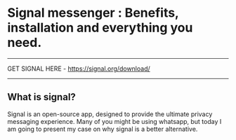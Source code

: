 # Signal messenger : Benefits, installation and everything you need.
----------

GET SIGNAL HERE - https://signal.org/download/

----------

## What is signal?

Signal is an open-source app, designed to provide the ultimate privacy messaging experience.
Many of you might be using whatsapp, but today I am going to present my case on why signal is a better alternative.
